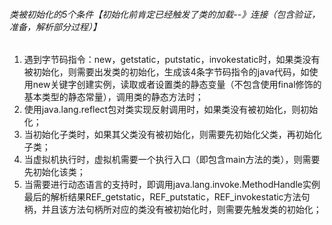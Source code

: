 ###### 类被初始化的5个条件【初始化前肯定已经触发了类的加载--》连接（包含验证，准备，解析部分过程）】
1. 遇到字节码指令：new，getstatic，putstatic，invokestatic时，如果类没有被初始化，则需要出发类的初始化，生成该4条字节码指令的java代码，如使用new关键字创建实例，读取或者设置类的静态变量（不包含使用final修饰的基本类型的静态常量），调用类的静态方法时；
2. 使用java.lang.reflect包对类实现反射调用时，如果类没有被初始化，则初始化；
3. 当初始化子类时，如果其父类没有被初始化，则需要先初始化父类，再初始化子类；
4. 当虚拟机执行时，虚拟机需要一个执行入口（即包含main方法的类），则需要先初始化该类；
5. 当需要进行动态语言的支持时，即调用java.lang.invoke.MethodHandle实例最后的解析结果REF_getstatic，REF_putstatic，REF_invokestatic方法句柄，并且该方法句柄所对应的类没有被初始化时，则需要先触发类的初始化；